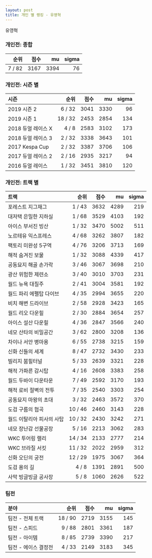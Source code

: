 ```yaml
---
layout: post
title: 개인 별 랭킹 - 유영혁
---
```


유영혁

### 개인전: 종합

| 순위 | 점수 | mu | sigma |
|---:|---:|---:|---:|
| 7 / 82 | 3167 | 3394 | 76 |

### 개인전: 시즌 별

| 시즌 | 순위 | 점수 | mu | sigma |
|:---|---:|---:|---:|---:|
| 2019 시즌 2 | 6 / 32 | 3041 | 3330 | 96 |
| 2019 시즌 1 | 18 / 32 | 2453 | 2854 | 134 |
| 2018 듀얼 레이스 X | 4 / 8 | 2583 | 3102 | 173 |
| 2018 듀얼 레이스 3 | 2 / 32 | 3338 | 3643 | 101 |
| 2017 Kespa Cup | 2 / 32 | 3387 | 3706 | 106 |
| 2017 듀얼 레이스 2 | 2 / 16 | 2935 | 3217 | 94 |
| 2016 듀얼 레이스 | 1 / 32 | 3451 | 3810 | 120 |

### 개인전: 트랙 별

| 트랙 | 순위 | 점수 | mu | sigma |
|:---|---:|---:|---:|---:|
| 포레스트 지그재그 | 1 / 43 | 3632 | 4289 | 219 |
| 대저택 은밀한 지하실 | 1 / 68 | 3529 | 4103 | 192 |
| 아이스 부서진 빙산 | 1 / 32 | 3470 | 5002 | 511 |
| 노르테유 익스프레스 | 4 / 68 | 3262 | 3807 | 182 |
| 팩토리 미완성 5구역 | 4 / 76 | 3206 | 3713 | 169 |
| 해적 숨겨진 보물 | 1 / 32 | 3088 | 4339 | 417 |
| 공동묘지 해골 손가락 | 3 / 46 | 3067 | 3698 | 210 |
| 광산 위험한 제련소 | 3 / 40 | 3010 | 3703 | 231 |
| 월드 뉴욕 대질주 | 2 / 41 | 3004 | 3581 | 192 |
| 월드 파리 에펠탑 다이브 | 4 / 35 | 2994 | 3655 | 220 |
| 비치 해변 드라이브 | 2 / 58 | 2928 | 3423 | 165 |
| 월드 리오 다운힐 | 2 / 30 | 2884 | 3654 | 257 |
| 아이스 설산 다운힐 | 4 / 36 | 2847 | 3566 | 240 |
| 네모 산타의 비밀공간 | 3 / 62 | 2800 | 3208 | 136 |
| 차이나 서안 병마용 | 6 / 55 | 2738 | 3215 | 159 |
| 신화 신들의 세계 | 8 / 47 | 2732 | 3430 | 233 |
| 빌리지 붐힐터널 | 5 / 33 | 2639 | 3321 | 228 |
| 해적 가파른 감시탑 | 4 / 16 | 2608 | 3383 | 258 |
| 월드 두바이 다운타운 | 7 / 49 | 2592 | 3170 | 193 |
| 해적 로비 절벽의 전투 | 7 / 35 | 2540 | 3303 | 254 |
| 공동묘지 마왕의 초대 | 3 / 32 | 2463 | 3572 | 370 |
| 도검 구름의 협곡 | 10 / 46 | 2460 | 3143 | 228 |
| 월드 이탈리아 피사의 사탑 | 10 / 32 | 2430 | 3242 | 271 |
| 네모 장난감 선물공장 | 5 / 16 | 2213 | 3062 | 283 |
| WKC 투어링 랠리 | 14 / 34 | 2133 | 2777 | 214 |
| WKC 브라질 서킷 | 11 / 32 | 2022 | 2959 | 312 |
| 신화 오딘의 궁전 | 12 / 29 | 1975 | 3067 | 364 |
| 도검 용의 길 | 4 / 8 | 1391 | 2891 | 500 |
| 사막 빙글빙글 공사장 | 5 / 8 | 1060 | 2626 | 522 |

### 팀전

| 분야 | 순위 | 점수 | mu | sigma |
|:---|---:|---:|---:|---:|
| 팀전 - 전체 트랙 | 18 / 90 | 2719 | 3155 | 145 |
| 팀전 - 스피드 | 9 / 88 | 2801 | 3361 | 187 |
| 팀전 - 아이템 | 8 / 85 | 2739 | 3390 | 217 |
| 팀전 - 에이스 결정전 | 4 / 33 | 2149 | 3183 | 345 |
